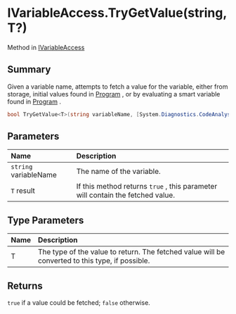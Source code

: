 # IVariableAccess.TryGetValue(string,T?)

Method in [IVariableAccess](/docs/api/csharp/yarn.ivariableaccess.md)

## Summary


Given a variable name, attempts to fetch a value for the variable,
either from storage, initial values found in  <a href="yarn.ivariableaccess.program.md">Program</a> ,
or by evaluating a smart variable found in  <a href="yarn.ivariableaccess.program.md">Program</a> .


```csharp
bool TryGetValue<T>(string variableName, [System.Diagnostics.CodeAnalysis.NotNullWhen(true)] out T? result);
```

## Parameters

|Name|Description|
|:---|:---|
|`string` variableName|The name of the variable.|
|`T` result|If this method returns  `true` , this parameter will contain the fetched value.|

## Type Parameters

|Name|Description|
|:---|:---|
|T|The type of the value to return. The fetched value will be converted to this type, if possible.|

## Returns

`true`  if a value could be fetched;  `false`  otherwise.

